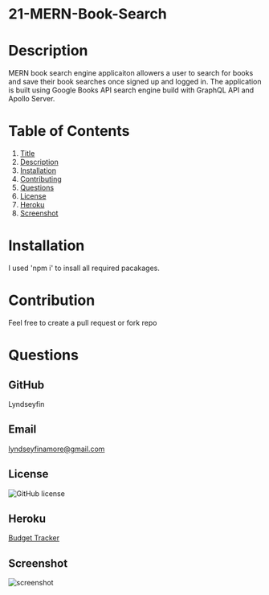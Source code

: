 # 21-MERN-Book-Search

# Description
MERN book search engine applicaiton allowers a user to search for books and save their book searches once signed up and logged in. The application is built using Google Books API search engine build with GraphQL API and Apollo Server.

# Table of Contents
1. [Title](Title)
2. [Description](#description)
3. [Installation](#installation)
4. [Contributing](#contribution)
5. [Questions](#questions)
6. [License](#license)
7. [Heroku](#Heroku)
8. [Screenshot](#screenshot)
# Installation 
I used 'npm i' to insall all required pacakages.
# Contribution
Feel free to create a pull request or fork repo
# Questions
## GitHub 
 Lyndseyfin
## Email 
 lyndseyfinamore@gmail.com
## License
![GitHub license](https://img.shields.io/badge/license-MIT-brightgreen)
## Heroku
<a href="">Budget Tracker</a>

## Screenshot
![screenshot](client/images/book.png)

